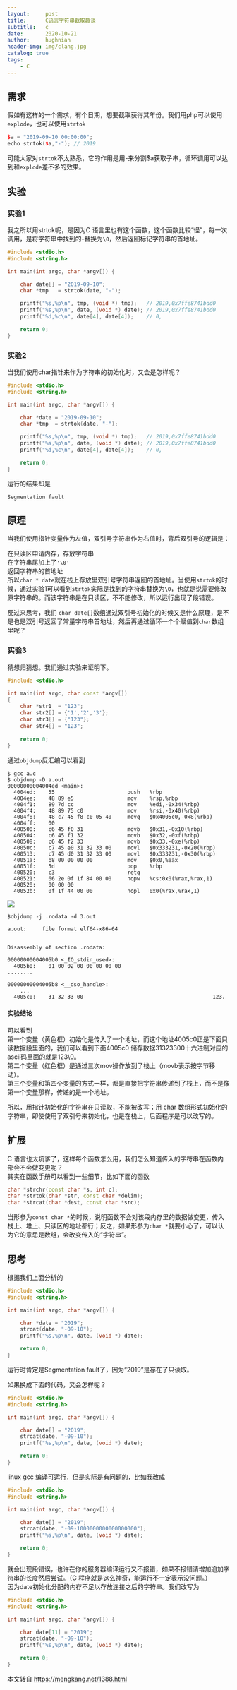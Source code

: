 ```yaml
---
layout:     post
title:      C语言字符串截取趣谈
subtitle:   c
date:       2020-10-21
author:     hughnian
header-img: img/clang.jpg
catalog: true
tags:
    - C
---
```


## 需求
假如有这样的一个需求，有个日期，想要截取获得其年份。我们用php可以使用`explode`，也可以使用`strtok`   

```cpp
$a = "2019-09-10 00:00:00";
echo strtok($a,"-"); // 2019
```

可能大家对`strtok`不太熟悉，它的作用是用-来分割$a获取子串，循环调用可以达到和`explode`差不多的效果。 

## 实验

### 实验1
我之所以用strtok呢，是因为C 语言里也有这个函数，这个函数比较“怪”，每一次调用，是将字符串中找到的-替换为`\0`，然后返回标记字符串的首地址。  

```cpp
#include <stdio.h>
#include <string.h>

int main(int argc, char *argv[]) {

    char date[] = "2019-09-10";
    char *tmp   = strtok(date, "-");

    printf("%s,%p\n", tmp, (void *) tmp);   // 2019,0x7ffe8741bdd0
    printf("%s,%p\n", date, (void *) date); // 2019,0x7ffe8741bdd0
    printf("%d,%c\n", date[4], date[4]);    // 0,

    return 0;
}
```

### 实验2
当我们使用char指针来作为字符串的初始化时，又会是怎样呢？  

```cpp
#include <stdio.h>
#include <string.h>

int main(int argc, char *argv[]) {

    char *date = "2019-09-10";
    char *tmp  = strtok(date, "-");

    printf("%s,%p\n", tmp, (void *) tmp);   // 2019,0x7ffe8741bdd0
    printf("%s,%p\n", date, (void *) date); // 2019,0x7ffe8741bdd0
    printf("%d,%c\n", date[4], date[4]);    // 0,

    return 0;
}
```

运行的结果却是   

```
Segmentation fault
```

## 原理
当我们使用指针变量作为左值，双引号字符串作为右值时，背后双引号的逻辑是：  

在只读区申请内存，存放字符串    
在字符串尾加上了`'\0'`   
返回字符串的首地址   
所以`char * date`就在栈上存放里双引号字符串返回的首地址。当使用`strtok`的时候，通过实验1可以看到`strtok`实际是找到的字符串替换为`\0`，也就是说需要修改原字符串的。而该字符串是在只读区，不不能修改，所以运行出现了段错误。  

反过来思考，我们 `char date[]`数组通过双引号初始化的时候又是什么原理，是不是也是双引号返回了常量字符串首地址，然后再通过循环一个个赋值到`char`数组里呢？  

### 实验3
猜想归猜想。我们通过实验来证明下。  

```cpp
#include <stdio.h>

int main(int argc, char const *argv[])
{
    char *str1  = "123";
    char str2[] = {'1','2','3'};
    char str3[] = {"123"};
    char str4[] = "123";
 
    return 0;
}
```

通过`objdump`反汇编可以看到  

```
$ gcc a.c
$ objdump -D a.out
00000000004004ed <main>:
  4004ed:    55                       push   %rbp
  4004ee:    48 89 e5                 mov    %rsp,%rbp
  4004f1:    89 7d cc                 mov    %edi,-0x34(%rbp)
  4004f4:    48 89 75 c0              mov    %rsi,-0x40(%rbp)
  4004f8:    48 c7 45 f8 c0 05 40     movq   $0x4005c0,-0x8(%rbp)
  4004ff:    00
  400500:    c6 45 f0 31              movb   $0x31,-0x10(%rbp)
  400504:    c6 45 f1 32              movb   $0x32,-0xf(%rbp)
  400508:    c6 45 f2 33              movb   $0x33,-0xe(%rbp)
  40050c:    c7 45 e0 31 32 33 00     movl   $0x333231,-0x20(%rbp)
  400513:    c7 45 d0 31 32 33 00     movl   $0x333231,-0x30(%rbp)
  40051a:    b8 00 00 00 00           mov    $0x0,%eax
  40051f:    5d                       pop    %rbp
  400520:    c3                       retq
  400521:    66 2e 0f 1f 84 00 00     nopw   %cs:0x0(%rax,%rax,1)
  400528:    00 00 00
  40052b:    0f 1f 44 00 00           nopl   0x0(%rax,%rax,1)
```

![](/img/1568022019213549.png)

```
$objdump -j .rodata -d 3.out

a.out:     file format elf64-x86-64


Disassembly of section .rodata:

00000000004005b0 <_IO_stdin_used>:
  4005b0:    01 00 02 00 00 00 00 00                             ........

00000000004005b8 <__dso_handle>:
    ...
  4005c0:    31 32 33 00                                         123.
```

#### 实验结论
可以看到  
第一个变量（黄色框）初始化是传入了一个地址，而这个地址4005c0正是下面只读数据段里面的，我们可以看到下面4005c0 储存数据31323300十六进制对应的ascii码里面的就是123\0。  
第二个变量（红色框）是通过三次mov操作放到了栈上（movb表示按字节移动）。   
第三个变量和第四个变量的方式一样，都是直接把字符串传递到了栈上，而不是像第一个变量那样，传递的是一个地址。  

所以，用指针初始化的字符串在只读取，不能被改写；用 char 数组形式初始化的字符串，即使使用了双引号来初始化，也是在栈上，后面程序是可以改写的。  

## 扩展
C 语言也太坑爹了，这样每个函数怎么用，我们怎么知道传入的字符串在函数内部会不会做变更呢？   
其实在函数手册可以看到一些细节，比如下面的函数  
```cpp
char *strchr(const char *s, int c);
char *strtok(char *str, const char *delim);
char *strcat(char *dest, const char *src);
```
当形参为`const char *`的时候，说明函数不会对该段内存里的数据做变更，传入栈上、堆上、只读区的地址都行；反之，如果形参为`char *`就要小心了，可以认为它的意思是数组，会改变传入的“字符串”。   

## 思考
根据我们上面分析的   

```cpp
#include <stdio.h>
#include <string.h>

int main(int argc, char *argv[]) {

    char *date = "2019";
    strcat(date, "-09-10");
    printf("%s,%p\n", date, (void *) date);

    return 0;
}
```

运行时肯定是Segmentation fault了，因为“2019”是存在了只读取。   

如果换成下面的代码，又会怎样呢？

```cpp
#include <stdio.h>
#include <string.h>

int main(int argc, char *argv[]) {

    char date[] = "2019";
    strcat(date, "-09-10");
    printf("%s,%p\n", date, (void *) date);

    return 0;
}
```
linux gcc 编译可运行，但是实际是有问题的，比如我改成

```cpp
#include <stdio.h>
#include <string.h>

int main(int argc, char *argv[]) {

    char date[] = "2019";
    strcat(date, "-09-1000000000000000000");
    printf("%s,%p\n", date, (void *) date);

    return 0;
}
```

就会出现段错误，也许在你的服务器编译运行又不报错，如果不报错请增加追加字符串的长度然后尝试。（C 程序就是这么神奇，能运行不一定表示没问题。）   
因为date初始化分配的内存不足以存放连接之后的字符串。我们改写为   

```cpp
#include <stdio.h>
#include <string.h>

int main(int argc, char *argv[]) {

    char date[11] = "2019";
    strcat(date, "-09-10");
    printf("%s,%p\n", date, (void *) date);

    return 0;
}
```

本文转自 https://mengkang.net/1388.html  
